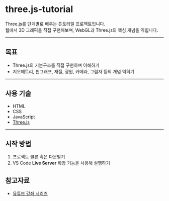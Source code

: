 # three.js-tutorial

Three.js를 단계별로 배우는 튜토리얼 프로젝트입니다.  
웹에서 3D 그래픽을 직접 구현해보며, WebGL과 Three.js의 핵심 개념을 익힙니다.

---

## 목표

- Three.js의 기본구조를 직접 구현하며 이해하기
- 지오메트리, 씬그래프, 재질, 광원, 카메라, 그림자 등의 개념 익히기

---

## 사용 기술

- HTML
- CSS
- JavaScript
- [Three.js](https://threejs.org/)

---

## 시작 방법

1. 프로젝트 클론 혹은 다운받기
2. VS Code **Live Server** 확장 기능을 사용해 실행하기

## 참고자료

- [유튜브 강좌 시리즈](https://www.youtube.com/watch?v=ZGACJosABBw&list=PLe6NQuuFBu7HqxY10b6gNu6iisT2-rZv-&index=1&pp=iAQB)
